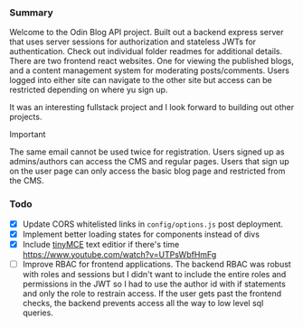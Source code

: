 ### Summary
Welcome to the Odin Blog API project. Built out a backend express server that uses server sessions for authorization and 
stateless JWTs for authentication. Check out individual folder readmes for additional details. There are two frontend 
react websites. One for viewing the published blogs, and a content management system for moderating posts/comments. Users 
logged into either site can navigate to the other site but access can be restricted depending on where yu sign up. <br>

It was an interesting fullstack project and I look forward to building out other projects.

> [!Important]
> The same email cannot be used twice for registration. Users signed up as admins/authors can access the CMS and regular pages.
    Users that sign up on the user page can only access the basic blog page and restricted from the CMS.

### Todo
- [x] Update CORS whitelisted links in `config/options.js` post deployment.
- [x] Implement better loading states for components instead of divs
- [x] Include [tinyMCE](https://www.tiny.cloud/docs/tinymce/6/cloud-quick-start/) text editior if there's time
https://www.youtube.com/watch?v=UTPsWbfHmFg
- [ ] Improve RBAC for frontend applications. The backend RBAC was robust with roles and sessions but I didn't want to include 
    the entire roles and permissions in the JWT so I had to use the author id with if statements and only the role to restrain 
    access. If the user gets past the frontend checks, the backend prevents access all the way to low level sql queries.